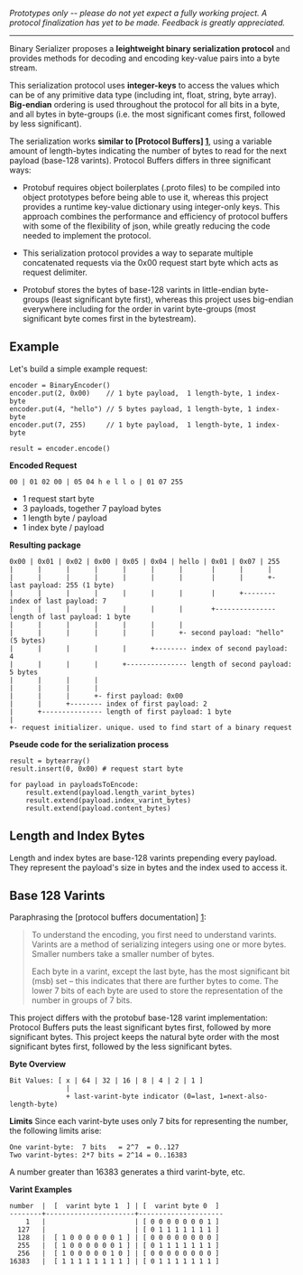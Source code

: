 *Prototypes only -- please do not yet expect a fully working project. A protocol
finalization has yet to be made. Feedback is greatly appreciated.*

-----

Binary Serializer proposes a **leightweight binary serialization protocol** and provides
methods for decoding and encoding key-value pairs into a byte stream. 

This serialization protocol uses **integer-keys** to access the values which can be of
any primitive data type (including int, float, string, byte array). **Big-endian** 
ordering is used throughout the protocol for all bits in a byte, and all bytes in 
byte-groups (i.e. the most significant comes first, followed by less significant).

The serialization works **similar to [Protocol Buffers] [1]**, using a variable
amount of length-bytes indicating the number of bytes to read for the next
payload (base-128 varints). Protocol Buffers differs in three significant ways:

  [1]: http://code.google.com/p/protobuf/

* Protobuf requires object boilerplates (.proto files) to be compiled into object prototypes 
  before being able to use it, whereas this project provides a runtime key-value dictionary 
  using integer-only keys. This approach combines the performance and efficiency of protocol 
  buffers with some of the flexibility of json, while greatly reducing the code needed to 
  implement the protocol. 
 
* This serialization protocol provides a way to separate multiple concatenated requests 
  via the 0x00 request start byte which acts as request delimiter.
  
* Protobuf stores the bytes of base-128 varints in little-endian byte-groups (least
  significant byte first), whereas this project uses big-endian everywhere including 
  for the order in varint byte-groups (most significant byte comes first in the bytestream).


Example
-------

Let's build a simple example request:   

    encoder = BinaryEncoder()
    encoder.put(2, 0x00)    // 1 byte payload,  1 length-byte, 1 index-byte
    encoder.put(4, "hello") // 5 bytes payload, 1 length-byte, 1 index-byte
    encoder.put(7, 255)     // 1 byte payload,  1 length-byte, 1 index-byte
    
    result = encoder.encode()

**Encoded Request**

    00 | 01 02 00 | 05 04 h e l l o | 01 07 255

- 1 request start byte
- 3 payloads, together 7 payload bytes
- 1 length byte / payload
- 1 index byte / payload

**Resulting package**

    0x00 | 0x01 | 0x02 | 0x00 | 0x05 | 0x04 | hello | 0x01 | 0x07 | 255
    |      |      |      |      |      |      |       |      |      |
    |      |      |      |      |      |      |       |      |      +- last payload: 255 (1 byte)
    |      |      |      |      |      |      |       |      +-------- index of last payload: 7
    |      |      |      |      |      |      |       +--------------- length of last payload: 1 byte
    |      |      |      |      |      |      |
    |      |      |      |      |      |      +- second payload: "hello" (5 bytes)
    |      |      |      |      |      +-------- index of second payload: 4
    |      |      |      |      +--------------- length of second payload: 5 bytes
    |      |      |      |
    |      |      |      |       
    |      |      |      +- first payload: 0x00
    |      |      +-------- index of first payload: 2
    |      +--------------- length of first payload: 1 byte
    |   
    +- request initializer. unique. used to find start of a binary request

**Pseude code for the serialization process**

    result = bytearray()
    result.insert(0, 0x00) # request start byte  
    
    for payload in payloadsToEncode:
        result.extend(payload.length_varint_bytes)
        result.extend(payload.index_varint_bytes)
        result.extend(payload.content_bytes)


Length and Index Bytes 
----------------------  
Length and index bytes are base-128 varints prepending every payload. They represent 
the payload's size in bytes and the index used to access it. 

     
Base 128 Varints 
----------------
Paraphrasing the [protocol buffers documentation] [1]:
> To understand the encoding, you first need to understand varints. Varints are a method of serializing integers using one or more bytes. Smaller numbers take a smaller number of bytes.
>
> Each byte in a varint, except the last byte, has the most significant bit (msb) set – this indicates that there are further bytes to come. The lower 7 bits of each byte are used to store the representation of the number in groups of 7 bits.

  [1]: http://code.google.com/apis/protocolbuffers/docs/encoding.html#varints

This project differs with the protobuf base-128 varint implementation: Protocol Buffers 
puts the least significant bytes first, followed by more significant bytes. This project 
keeps the natural byte order with the most significant bytes first, followed by the less 
significant bytes. 

**Byte Overview**

    Bit Values: [ x | 64 | 32 | 16 | 8 | 4 | 2 | 1 ]
                  | 
                  + last-varint-byte indicator (0=last, 1=next-also-length-byte)
  
**Limits**
Since each varint-byte uses only 7 bits for representing the number, the following
limits arise:
  
    One varint-byte:  7 bits   = 2^7  = 0..127
    Two varint-bytes: 2*7 bits = 2^14 = 0..16383  

A number greater than 16383 generates a third varint-byte, etc.

**Varint Examples**

    number  |  [  varint byte 1  ] | [  varint byte 0  ]  
    --------+----------------------+---------------------  
        1   |                      | [ 0 0 0 0 0 0 0 1 ]
      127   |                      | [ 0 1 1 1 1 1 1 1 ]
      128   |  [ 1 0 0 0 0 0 0 1 ] | [ 0 0 0 0 0 0 0 0 ]  
      255   |  [ 1 0 0 0 0 0 0 1 ] | [ 0 1 1 1 1 1 1 1 ]
      256   |  [ 1 0 0 0 0 0 1 0 ] | [ 0 0 0 0 0 0 0 0 ]
    16383   |  [ 1 1 1 1 1 1 1 1 ] | [ 0 1 1 1 1 1 1 1 ]


